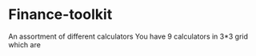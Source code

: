 Finance-toolkit
===============

An assortment of different calculators
You have 9 calculators in 3*3 grid which are

